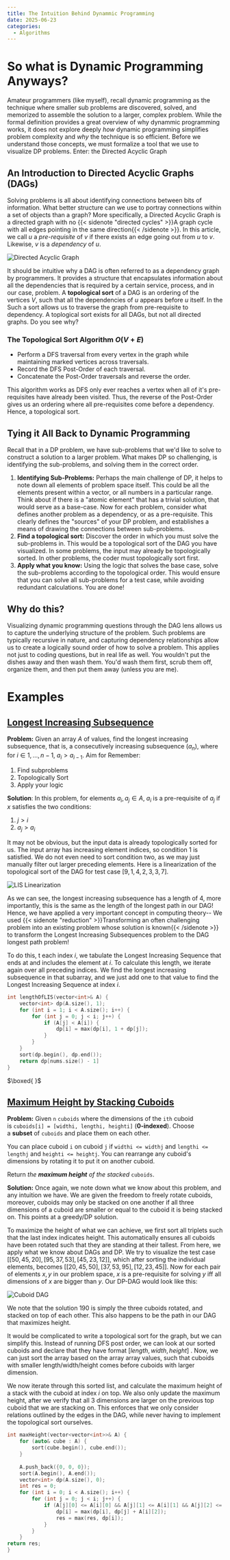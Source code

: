 ```yaml
---
title: The Intuition Behind Dynammic Programming
date: 2025-06-23
categories:
  - Algorithms
---
```


# So what is Dynamic Programming Anyways?
Amateur programmers (like myself), recall dynamic programming as the technique where smaller sub problems are discovered, solved, and memorized to assemble the solution to a larger, complex problem. While the formal definition provides a great overview of why dynammic programming works, it does not explore deeply *how* dynamic programming simplifies problem complexity and *why* the technique is so efficient. Before we understand those concepts, we must formalize a tool that we use to visualize DP problems. Enter: the Directed Acyclic Graph

## An Introduction to Directed Acyclic Graphs (DAGs)
Solving problems is all about identifying connections between bits of information. What better structure can we use to portray connections within a set of objects than a graph? More specifically, a Directed Acyclic Graph is a directed graph with no {{< sidenote "directed cycles" >}}A graph cycle with all edges pointing in the same direction{{< /sidenote >}}. In this article, we call $u$ a *pre-requisite* of $v$ if there exists an edge going out from $u$ to $v$. Likewise, $v$ is a *dependency* of $u$. 

![Directed Acyclic Graph](/images/dynamic_programming_intuition/DAG.png)

It should be intuitive why a DAG is often referred to as a dependency graph by programmers. It provides a structure that encapsulates information about all the dependencies that is required by a certain service, process, and in our case, problem. A **topological sort** of a DAG is an ordering of the vertices $V$, such that all the dependencies of $u$ appears before $u$ itself. In the Such a sort allows us to traverse the graph from pre-requisite to dependency. A toplogical sort exists for all DAGs, but not all directed graphs. Do you see why?

### The Topological Sort Algorithm $O(V + E)$
* Perform a DFS traversal from every vertex in the graph while maintaining marked vertices across traversals.
* Record the DFS Post-Order of each traversal.
* Concatenate the Post-Order traversals and reverse the order.

This algorithm works as DFS only ever reaches a vertex when all of it's pre-requisites have already been visited. Thus, the reverse of the Post-Order gives us an ordering where all pre-requisites come before a dependency. Hence, a topological sort.

## Tying it All Back to Dynamic Programming
Recall that in a DP problem, we have sub-problems that we'd like to solve to construct a solution to a larger problem. What makes DP so challenging, is identifying the sub-problems, and solving them in the correct order. 

1. **Identifying Sub-Problems:** Perhaps the main challenge of DP, it helps to note down all elements of problem space itself. This could be all the elements present within a vector, or all numbers in a particular range. Think about if there is a "atomic element" that has a trivial solution, that would serve as a base-case. Now for each problem, consider what defines another problem as a dependency, or as a pre-requisite. This clearly defines the "sources" of your DP problem, and establishes a means of drawing the connections between sub-problems.
2. **Find a topological sort:** Discover the order in which you must solve the sub-problems in. This would be a topological sort of the DAG you have visualized. In some problems, the input may already be topologically sorted. In other problems, the coder must topologically sort first. 
3. **Apply what you know:** Using the logic that solves the base case, solve the sub-problems according to the topological order. This would ensure that you can solve all sub-problems for a test case, while avoiding redundant calculations. You are done!

## Why do this?
Visualizing dynamic programming questions through the DAG lens allows us to capture the underlying structure of the problem. Such problems are typically recursive in nature, and capturing dependency relationships allow us to create a logically sound order of how to solve a problem. This applies not just to coding questions, but in real life as well. You wouldn't put the dishes away and then wash them. You'd wash them first, scrub them off, organize them, and then put them away (unless you are me).

# Examples
## [Longest Increasing Subsequence](https://leetcode.com/problems/longest-increasing-subsequence/)
**Problem:** Given an array $A$ of values, find the longest increasing subsequence, that is, a consecutively increasing subsequence $(a_n)$, where for $i\in {1,...,n-1}$, $a_i>a_{i-1}$. Aim for Remember:
1. Find subproblems
2. Topologically Sort
3. Apply your logic

**Solution**: In this problem, for elements $a_i,a_j\in A$, $a_i$ is a pre-requisite of $a_j$ if $x$ satisfies the two conditions:
1. $j > i$
2. $a_j > a_i$

It may not be obvious, but the input data is already topologically sorted for us. The input array has increasing element indices, so condition 1 is satisfied. We do not even need to sort condition two, as we may just manually filter out larger preceding elements. Here is a linearization of the topological sort of the DAG for test case $[9,1,4,2,3,3,7]$. 

![LIS Linearization](/images/dynamic_programming_intuition/linearization.png)

As we can see, the longest increasing subsequence has a length of 4, more importantly, this is the same as the length of the longest path in our DAG! Hence, we have applied a very important concept in computing theory-- We used {{< sidenote "reduction" >}}Transforming an often challenging problem into an existing problem whose solution is known{{< /sidenote >}} to transform the Longest Increasing Subsequences problem to the DAG longest path problem! 

To do this, t each index $i$, we tabulate the Longest Increasing Sequence that ends at and includes the element at $i$. To calculate this length, we iterate again over all preceding indices. We find the longest increasing subsequence in that subarray, and we just add one to that value to find the Longest Increasing Sequence at index $i$.

```cpp
int lengthOfLIS(vector<int>& A) {
	vector<int> dp(A.size(), 1);
	for (int i = 1; i < A.size(); i++) {
		for (int j = 0; j < i; j++) {
			if (A[j] < A[i]) {
				dp[i] = max(dp[i], 1 + dp[j]);
			}
		}
	}
	sort(dp.begin(), dp.end());
	return dp[nums.size() - 1]
}
```
$\boxed{ }$
## [Maximum Height by Stacking Cuboids](https://leetcode.com/problems/maximum-height-by-stacking-cuboids/)
**Problem:** Given `n` `cuboids` where the dimensions of the `ith` cuboid is `cuboids[i] = [widthi, lengthi, heighti]` (**0-indexed**). Choose a **subset** of `cuboids` and place them on each other.

You can place cuboid `i` on cuboid `j` if `widthi <= widthj` and `lengthi <= lengthj` and `heighti <= heightj`. You can rearrange any cuboid's dimensions by rotating it to put it on another cuboid.

Return _the **maximum height** of the stacked_ `cuboids`.

**Solution:** Once again, we note down what we know about this problem, and any intuition we have. We are given the freedom to freely rotate cuboids, moreover, cuboids may only be stacked on one another if all three dimensions of a cuboid are smaller or equal to  the cuboid it is being stacked on. This points at a greedy/DP solution.

To maximize the height of what we can achieve, we first sort all triplets such that the last index indicates height. This automatically ensures all cuboids have been rotated such that they are standing at their tallest. From here, we apply what we know about DAGs and DP. We try to visualize the test case $[[50,45,20],[95,37,53],[45,23,12]]$, which after sorting the individual elements, becomes $[[20,45,50],[37,53,95],[12,23,45]]$. Now for each pair of elements $x,y$ in our problem space, $x$ is a pre-requisite for solving $y$ iff all dimensions of $x$ are bigger than $y$. Our DP-DAG would look like this:

![Cuboid DAG](/images/dynamic_programming_intuition/cuboid_DAG.png)

We note that the solution $190$ is simply the three cuboids rotated, and stacked on top of each other. This also happens to be the path in our DAG that maximizes height.

It would be complicated to write a topological sort for the graph, but we can simplify this. Instead of running DFS post order, we can look at our sorted cuboids and declare that they have format $[length, width, height]$ . Now, we can just sort the array based on the array array values, such that cuboids with smaller length/width/height comes before cuboids with larger dimension. 

We now iterate through this sorted list, and calculate the maximum height of a stack with the cuboid at index $i$ on top. We also only update the maximum height, after we verify that all 3 dimensions are larger on the previous top cuboid that we are stacking on. This enforces that we only consider relations outlined by the edges in the DAG, while never having to implement the topological sort ourselves.

```cpp
int maxHeight(vector<vector<int>>& A) {
	for (auto& cube : A) {
		sort(cube.begin(), cube.end());
	}
	
	A.push_back({0, 0, 0});
	sort(A.begin(), A.end());
	vector<int> dp(A.size(), 0);
	int res = 0;
	for (int i = 0; i < A.size(); i++) {
		for (int j = 0; j < i; j++) {
			if (A[j][0] <= A[i][0] && A[j][1] <= A[i][1] && A[j][2] <= A[i][2]) {
				dp[i] = max(dp[i], dp[j] + A[i][2]);
				res = max(res, dp[i]);
			}
		}
	}
return res;
}
```